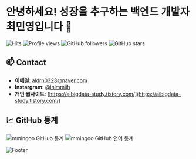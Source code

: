 # 안녕하세요! 성장을 추구하는 백엔드 개발자 최민영입니다 👋

![Hits](https://hits.seeyoufarm.com/api/count/incr/badge.svg?url=https%3A%2F%2Fgithub.com%2Fmmingoo%2F&count_bg=%2379C83D&title_bg=%23555555&icon=github.svg&icon_color=%23E7E7E7&title=hits&edge_flat=false)
![Profile views](https://komarev.com/ghpvc/?username=mmingoo&color=blueviolet)
![GitHub followers](https://img.shields.io/github/followers/mmingoo?label=Followers)
![GitHub stars](https://img.shields.io/github/stars/mmingoo?label=Stars)

  
## 📫 Contact

- **이메일**: [aldrn0323@naver.com](aldrn0323@naver.com)
- **Instargram**: [@inimmiih](https://www.instagram.com/inimmiih/)
- **개인 웹사이트**: [https://aibigdata-study.tistory.com/](https://aibigdata-study.tistory.com/)

## 📈 GitHub 통계

![mmingoo GitHub 통계](https://github-readme-stats.vercel.app/api?username=mmingoo&show_icons=true&theme=radical)
![mmingoo GitHub 언어 통계](https://github-readme-stats.vercel.app/api/top-langs/?username=mmingoo&layout=compact&theme=radical)

![Footer](https://img.shields.io/badge/%F0%9F%9A%80-Happy%20Coding-blue)
